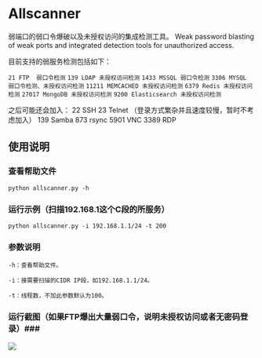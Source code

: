 # Allscanner
弱端口的弱口令爆破以及未授权访问的集成检测工具。 
Weak password blasting of weak ports and integrated detection tools for unauthorized access.

目前支持的弱服务检测包括如下：

`21 FTP  弱口令检测`
`139 LDAP 未授权访问检测`
`1433 MSSQL 弱口令检测`
`3306 MYSQL 弱口令检测、未授权访问检测`
`11211 MEMCACHED 未授权访问检测`
`6379 Redis 未授权访问检测`
`27017 MongoDB 未授权访问检测`
`9200 Elasticsearch 未授权访问检测`

之后可能还会加入：
22 SSH 
23 Telnet （登录方式繁杂并且速度较慢，暂时不考虑加入）
139 Samba
873 rsync 
5901 VNC 
3389 RDP

## 使用说明 ##

### 查看帮助文件 ###

`python allscanner.py -h`



### 运行示例（扫描192.168.1这个C段的所服务） ###

`python allscanner.py -i 192.168.1.1/24 -t 200`



### 参数说明

`-h：查看帮助文件。`

`-i：接需要扫描的CIDR IP段，如192.168.1.1/24。`

`-t：线程数，不加此参数默认为100。`



### 运行截图（如果FTP爆出大量弱口令，说明未授权访问或者无密码登录）###

![](https://raw.githubusercontent.com/aedoo/Allscanner/master/result.png)